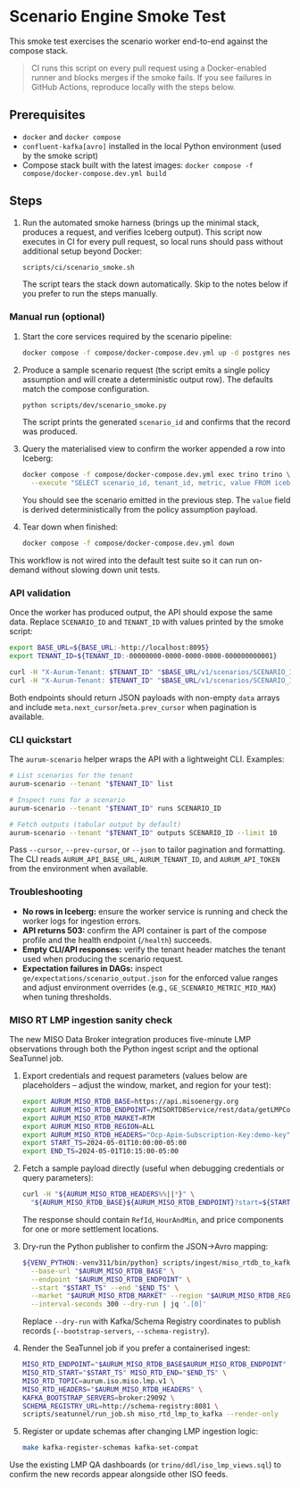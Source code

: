 # Scenario Engine Smoke Test

This smoke test exercises the scenario worker end-to-end against the compose stack.

> CI runs this script on every pull request using a Docker-enabled runner and blocks merges if the smoke fails. If you see failures in GitHub Actions, reproduce locally with the steps below.

## Prerequisites

- `docker` and `docker compose`
- `confluent-kafka[avro]` installed in the local Python environment (used by the smoke script)
- Compose stack built with the latest images: `docker compose -f compose/docker-compose.dev.yml build`

## Steps

1. Run the automated smoke harness (brings up the minimal stack, produces a request, and verifies Iceberg output). This script now executes in CI for every pull request, so local runs should pass without additional setup beyond Docker:

   ```bash
   scripts/ci/scenario_smoke.sh
   ```

   The script tears the stack down automatically. Skip to the notes below if you prefer to run the steps manually.

### Manual run (optional)

1. Start the core services required by the scenario pipeline:

   ```bash
   docker compose -f compose/docker-compose.dev.yml up -d postgres nessie kafka schema-registry trino scenario-worker
   ```

2. Produce a sample scenario request (the script emits a single policy assumption and will create a deterministic output row). The defaults match the compose configuration.

   ```bash
   python scripts/dev/scenario_smoke.py
   ```

   The script prints the generated `scenario_id` and confirms that the record was produced.

3. Query the materialised view to confirm the worker appended a row into Iceberg:

   ```bash
   docker compose -f compose/docker-compose.dev.yml exec trino trino \
     --execute "SELECT scenario_id, tenant_id, metric, value FROM iceberg.market.scenario_output_latest ORDER BY computed_ts DESC LIMIT 1"
   ```

   You should see the scenario emitted in the previous step. The `value` field is derived deterministically from the policy assumption payload.

4. Tear down when finished:

   ```bash
   docker compose -f compose/docker-compose.dev.yml down
   ```

This workflow is not wired into the default test suite so it can run on-demand without slowing down unit tests.

### API validation

Once the worker has produced output, the API should expose the same data. Replace `SCENARIO_ID` and `TENANT_ID` with values printed by the smoke script:

```bash
export BASE_URL=${BASE_URL:-http://localhost:8095}
export TENANT_ID=${TENANT_ID:-00000000-0000-0000-0000-000000000001}

curl -H "X-Aurum-Tenant: $TENANT_ID" "$BASE_URL/v1/scenarios/SCENARIO_ID/outputs?limit=5"
curl -H "X-Aurum-Tenant: $TENANT_ID" "$BASE_URL/v1/scenarios/SCENARIO_ID/metrics/latest"
```

Both endpoints should return JSON payloads with non-empty `data` arrays and include `meta.next_cursor`/`meta.prev_cursor` when pagination is available.

### CLI quickstart

The `aurum-scenario` helper wraps the API with a lightweight CLI. Examples:

```bash
# List scenarios for the tenant
aurum-scenario --tenant "$TENANT_ID" list

# Inspect runs for a scenario
aurum-scenario --tenant "$TENANT_ID" runs SCENARIO_ID

# Fetch outputs (tabular output by default)
aurum-scenario --tenant "$TENANT_ID" outputs SCENARIO_ID --limit 10
```

Pass `--cursor`, `--prev-cursor`, or `--json` to tailor pagination and formatting. The CLI reads `AURUM_API_BASE_URL`, `AURUM_TENANT_ID`, and `AURUM_API_TOKEN` from the environment when available.

### Troubleshooting

- **No rows in Iceberg:** ensure the worker service is running and check the worker logs for ingestion errors.
- **API returns 503:** confirm the API container is part of the compose profile and the health endpoint (`/health`) succeeds.
- **Empty CLI/API responses:** verify the tenant header matches the tenant used when producing the scenario request.
- **Expectation failures in DAGs:** inspect `ge/expectations/scenario_output.json` for the enforced value ranges and adjust environment overrides (e.g., `GE_SCENARIO_METRIC_MID_MAX`) when tuning thresholds.

### MISO RT LMP ingestion sanity check

The new MISO Data Broker integration produces five-minute LMP observations through both the Python ingest script and the optional SeaTunnel job.

1. Export credentials and request parameters (values below are placeholders – adjust the window, market, and region for your test):

   ```bash
   export AURUM_MISO_RTDB_BASE=https://api.misoenergy.org
   export AURUM_MISO_RTDB_ENDPOINT=/MISORTDBService/rest/data/getLMPConsolidatedTable
   export AURUM_MISO_RTDB_MARKET=RTM
   export AURUM_MISO_RTDB_REGION=ALL
   export AURUM_MISO_RTDB_HEADERS="Ocp-Apim-Subscription-Key:demo-key"
   export START_TS=2024-05-01T10:00:00-05:00
   export END_TS=2024-05-01T10:15:00-05:00
   ```

2. Fetch a sample payload directly (useful when debugging credentials or query parameters):

   ```bash
   curl -H "${AURUM_MISO_RTDB_HEADERS%%||*}" \
     "${AURUM_MISO_RTDB_BASE}${AURUM_MISO_RTDB_ENDPOINT}?start=${START_TS}&end=${END_TS}&market=${AURUM_MISO_RTDB_MARKET}&region=${AURUM_MISO_RTDB_REGION}" | jq .
   ```

   The response should contain `RefId`, `HourAndMin`, and price components for one or more settlement locations.

3. Dry-run the Python publisher to confirm the JSON→Avro mapping:

   ```bash
   ${VENV_PYTHON:-venv311/bin/python} scripts/ingest/miso_rtdb_to_kafka.py \
     --base-url "$AURUM_MISO_RTDB_BASE" \
     --endpoint "$AURUM_MISO_RTDB_ENDPOINT" \
     --start "$START_TS" --end "$END_TS" \
     --market "$AURUM_MISO_RTDB_MARKET" --region "$AURUM_MISO_RTDB_REGION" \
     --interval-seconds 300 --dry-run | jq '.[0]'
   ```

   Replace `--dry-run` with Kafka/Schema Registry coordinates to publish records (`--bootstrap-servers`, `--schema-registry`).

4. Render the SeaTunnel job if you prefer a containerised ingest:

   ```bash
   MISO_RTD_ENDPOINT="$AURUM_MISO_RTDB_BASE$AURUM_MISO_RTDB_ENDPOINT" \
   MISO_RTD_START="$START_TS" MISO_RTD_END="$END_TS" \
   MISO_RTD_TOPIC=aurum.iso.miso.lmp.v1 \
   MISO_RTD_HEADERS="$AURUM_MISO_RTDB_HEADERS" \
   KAFKA_BOOTSTRAP_SERVERS=broker:29092 \
   SCHEMA_REGISTRY_URL=http://schema-registry:8081 \
   scripts/seatunnel/run_job.sh miso_rtd_lmp_to_kafka --render-only
   ```

5. Register or update schemas after changing LMP ingestion logic:

   ```bash
   make kafka-register-schemas kafka-set-compat
   ```

Use the existing LMP QA dashboards (or `trino/ddl/iso_lmp_views.sql`) to confirm the new records appear alongside other ISO feeds.
